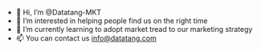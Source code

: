 - 👋 Hi, I’m @Datatang-MKT
- 👀 I’m interested in helping people find us on the right time
- 🌱 I’m currently learning to adopt market tread to our marketing strategy 
- 📫 You can contact us info@datatang.com

<!---
Datatang-MKT/Datatang-MKT is a ✨ special ✨ repository because its `README.md` (this file) appears on your GitHub profile.
You can click the Preview link to take a look at your changes.
--->
